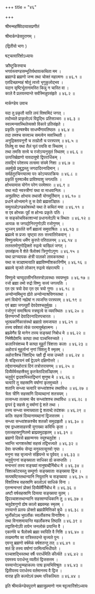 +++
title = "४६"

+++

श्रीमन्महर्षिवेदव्यासप्रणीतं  

श्रीमार्कण्डेयपुराणम्  ।  

(द्वितीयो भागः )  

षट्चत्वारिंशोऽध्यायः  

क्रौष्टुकिरुवाच  
भगवंस्त्वण्डसम्भूतिर्यथावत्कथिता मम  ।  
ब्रह्माण्डे ब्रह्मणो जन्म तथा चोक्तं महात्मनः  ॥ ४६.१ ॥  
एतदिच्छाम्यहं श्रोतुं त्वत्तो भृगुकुलोद्भव  ।  
यदान सृष्टिर्भूतानामस्ति किन्नु न चास्ति वा  ।  
काले वै प्रलयस्यान्ते सर्वस्मिन्नुपसंहृते  ॥ ४६.२ ॥  

मार्कण्डेय उवाच  

यदा तु प्रकृतौ याति लयं विश्वमिदं जगत् ।  
तदोच्यते प्राकृतोऽयं विद्वद्भिः प्रतिसञ्चरः  ॥ ४६.३ ॥  
स्वात्मन्यवस्थितेव्यक्ते विकारे प्रतिसंहृते  ।  
प्रकृतिः पुरुषश्चैव साधर्म्येणावतिष्ठतः  ॥ ४६.४ ॥  
तदा तमश्च सत्त्वञ्च समत्वेन व्यवस्थितौ  ।  
अनुद्रिक्तावनूनौ च तत्प्रोतौ च परस्परम्  ॥ ४६.५ ॥  
तिलेषु वा यथा तैलं घृतं पयसि वा स्थितम्  ।  
तथा तमसि सत्त्वे च रजोऽप्यनुसृतं स्थितम्  ॥ ४६.६ ॥  
उत्पत्तिर्ब्रह्मणो यावदायुषो द्विपरार्धिकम्  ।  
तावद्दिनं परेशस्य तत्समा संयमे निशा  ॥ ४६.७ ॥  
अहर्मुखे प्रबुद्धस्तु जगदादिरनादिमान्  ।  
सर्वहेतुरचिन्त्यात्मा परः कोऽप्यपरक्रियः  ॥ ४६.८ ॥  
प्रकृतिं पुरुषञ्चैव प्राविश्याशु जगत्पतिः  ।  
क्षोभयामास योगेन परेण परमेश्वरः  ॥ ४६.९ ॥  
यथा मदो नवस्त्रीणां यथा वा माधवानिलः  ।  
अनुप्रविष्टः क्षोभाय तथासौ योगमूर्तिमान्  ॥ ४६.१० ॥  
प्रधाने क्षोभ्यमाने तु स देवो ब्रह्मसञ्ज्ञितः  ।  
समुत्पन्नोऽण्डकोषस्थो यथा ते कथितं मया  ॥ ४६.११ ॥  
स एव क्षोभकः पूर्वं स क्षोभ्यः प्रकृतेः पतिः  ।  
स सङ्कोचविकाशाभ्यां प्रधानत्वेऽपि च स्थितः  ॥ ४६.१२ ॥  
अत्पन्नः स जगद्योनिरगुणोऽपि रजोगुणम्  ।  
भुञ्जन् प्रवर्तते सर्गे ब्रह्मत्वं समुपाश्रितः  ॥ ४६.१३ ॥  
ब्रह्मत्वे स प्रजाः सृष्ट्वा ततः सत्त्वातिरेकवान्  ।  
विष्णुत्वमेत्य धर्मेण कुरुते परिपालनम्  ॥ ४६.१४ ॥  
ततस्तमोगुणोद्रिक्तो रुद्रत्वे चाखिलं जगत् ।  
उपसंहृत्य वै शेते त्रैलोक्यं त्रिगुणोऽगुणः  ॥ ४६.१५ ॥  
यथा प्राग्व्यापकः क्षेत्री पालको लावकस्तथा  ।  
यथा स सञ्ज्ञामायाति ब्रह्मविष्ण्वीशकारिणीम्  ॥ ४६.१६ ॥  
ब्रह्मत्वे सृजते लोकान् रुद्रत्वे संहरत्यपि  ।  

विष्णुत्वे चाप्युदासीनस्तिस्त्रोऽवस्थाः स्वयम्भुवः  ॥ ४६.१७ ॥  
रजो ब्रह्मा तमो रुद्रो विष्णुः सत्त्वं जगत्पतिः  ।  
एत एव त्रयो देवा एत एव त्रयो गुणाः  ॥ ४६.१८ ॥  
अन्योन्यमिथुना ह्येते अन्योन्याश्रयिणस्तथा  ।  
क्षणं वियोगो नह्येषां न त्यजन्ति परस्परम्  ॥ ४६.१९ ॥  
एवं ब्रह्मा जगत्पूर्वो देवदेवश्चतुर्मुखः  ।  
रजोगुणं समाश्रित्य स्त्रष्ट्टत्वे स व्यवस्थितः  ॥ ४६.२० ॥  
हिरण्यगर्भो देवादिरनादिरुपचारतः  ।  
भूपद्मकर्णिकासंस्थो ब्रह्माग्रे समजायत  ॥ ४६.२१ ॥  
तस्य वर्षशतं त्वेकं परमायुर्महात्मनः  ।  
ब्रह्म्येणैव हि मानेन तस्य सङ्ख्यां निबोध मे  ॥ ४६.२२ ॥  
निमेषैर्दशभिः काष्ठा तथा पञ्चभिरुच्यते  ।  
कलास्त्रिंशच्च वै काष्ठा मुहूर्तं त्रिंशत्ताः कलाः  ॥ ४६.२३ ॥  
अहोरात्रं मुहूर्तानां नृणां त्रिंशत्तु वै स्मृतम्  ।  
अहोरात्रैश्च त्रिंशद्भिः पक्षौ द्वौ मास उच्यते  ॥ ४६.२४ ॥  
तैः षड्भिरयनं वर्षं द्वेऽयने दक्षिणोत्तरे  ।  
तद्देवानामहोरात्रं दिनं तत्रोत्तरायणम्  ॥ ४६.२५ ॥  
दिव्यैर्वर्षसहस्रैस्तु कृतत्रेतादिसञ्ज्ञितम्  ।  
चतुर्युगं द्वादशभिस्तद्विभागं शृणुष्व मे  ॥ ४६.२६ ॥  
चत्वारि तु सहस्राणि वर्षाणां कृतमुच्यते  ।  
शतानि सन्ध्या चत्वारि सन्ध्यांशश्च तथाविधः  ॥ ४६.२७ ॥  
त्रेता त्रीणि सहस्राणि दिव्याब्दानां शतत्रयम्  ।  
तत्सन्ध्या तत्समा चैव सन्ध्यांशश्च तथाविधः  ॥ ४६.२८ ॥  
द्वापरं द्वे सहस्रे तु वर्षाणां द्वे शते तथा  ।  
तस्य सन्ध्या समाख्याता द्वे शताब्दे तदंशकः  ॥ ४६.२९ ॥  
कलिः सहस्रं दिव्यानामब्दानां द्विजसत्तम  ।  
सन्ध्या सन्ध्यांशकश्चैव शतकौ समुदाहृतौ  ॥ ४६.३० ॥  
एषा द्वाधशसाहस्त्री युगाख्या कविभिः कृता  ।  
एतत्सहस्रगुणितमो ब्राह्म्यमुदाहृतम्  ॥ ४६.३१ ॥  
ब्रह्मणो दिवसे ब्रह्मन्मनवः स्युश्चतुर्दश  ।  
भवन्ति भागशस्तेषां सहस्रं तद्विभज्यते  ॥ ४६.३२ ॥  
देवाः सप्तर्षयः सेन्द्रा मनुस्तत्सूनवो नृपाः  ।  
मनुना सह सृज्यन्ते संह्रियन्ते च पूर्ववत् ॥ ४६.३३ ॥  
चतुर्युगानां सङ्ख्याता साधिका ह्ये कसप्ततिः  ।  
मन्वन्तरं तस्य सङ्ख्यां मानुषाब्दैर्निबोध मे  ॥ ४६.३४ ॥  
त्रिंशत्कोट्यस्तु सम्पूर्णाः सङ्ख्याताः सङ्ख्यया द्विज  ।  
सत्पषष्टिस्तथान्यानि नियुतानि च सङ्ख्यया  ॥ ४६.३५ ॥  
विंशतिश्च सहस्राणि कालोऽयं साधिकं विना  ।  
एतन्मन्वन्तरं प्रोक्तं दिव्यैर्वर्षैर्निबोध मे  ॥ ४६.३६ ॥  
अष्टौ वर्षसहस्राणि दिव्यया सङ्ख्यया युतम्  ।  
द्विपञ्चाशत्तथान्यानि सहस्राण्यधिकानि तु  ॥ ४६.३७ ॥  
चतुर्दशगुणो ह्येष कालो ब्रह्म्यमहः स्मृतम्  ।  
तस्यान्ते प्रलयः प्रोक्तो ब्रह्मन्नैमित्तिको बुधैः  ॥ ४६.३८ ॥  
भूर्लोकोऽथ भुवर्लोकः स्वर्लोकश्च विनाशिनः  ।  
तथा विनाशमायान्ति महर्लोकश्च तिष्ठति  ॥ ४६.३९ ॥  
तद्वासिनोऽपि तापेन जनलोकं प्रयान्ति वै  ।  
एकार्णवे च त्रैलोक्ये ब्रह्मा स्वपिति वै निशि  ॥ ४६.४० ॥  
तत्प्रमाणैव सा रात्रिस्तदन्ते सृज्यते पुनः  ।  
एवन्तु ब्रह्मणो वर्षमेकं वर्षशतन्तु तत् ॥ ४६.४१ ॥  
शतं हि तस्य वर्षाणां परमित्यभिधीयते  ।  
पञ्चाशद्भिस्तथा वर्षैः परार्धमिति कीर्त्यते  ॥ ४६.४२ ॥  
एवमस्य परार्धन्तु व्यतीतं द्विजसत्तम  ।  
यस्यान्तेऽभून्महाकल्पः पाद्म इत्यभिविश्रुतः  ॥ ४६.४३ ॥  
द्वितीयस्य परार्धस्य वर्तमानस्य वै द्विज  ।  
वाराह इति कल्पोऽयं प्रथमः परिकल्पितः  ॥ ४६.४४ ॥  

इति श्रीमार्कण्डेयपुराणे ब्रह्मायुप्रमाणो नाम षट्टत्वारिंशोऽध्यायः  

